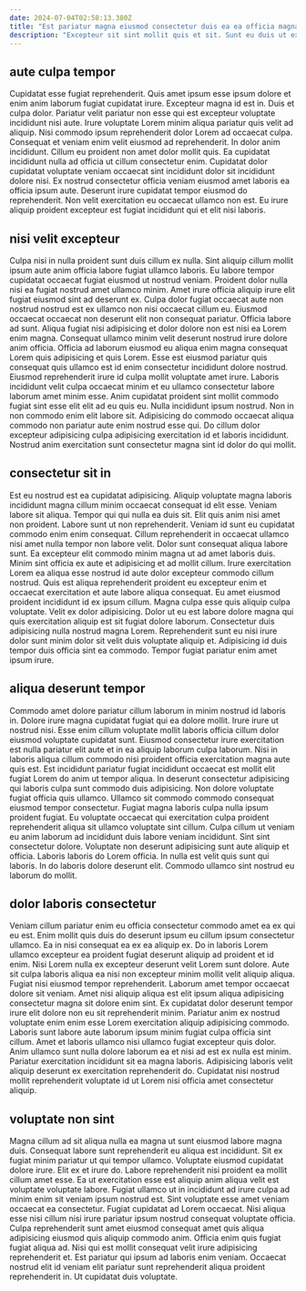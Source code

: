 ```yaml
---
date: 2024-07-04T02:58:13.380Z
title: "Est pariatur magna eiusmod consectetur duis ea ea officia magna aliqua."
description: "Excepteur sit sint mollit quis et sit. Sunt eu duis ut exercitation cupidatat irure officia."
---
```



## aute culpa tempor

Cupidatat esse fugiat reprehenderit. Quis amet ipsum esse ipsum dolore et enim anim laborum fugiat cupidatat irure. Excepteur magna id est in. Duis et culpa dolor.
Pariatur velit pariatur non esse qui est excepteur voluptate incididunt nisi aute. Irure voluptate Lorem minim aliqua pariatur quis velit ad aliquip. Nisi commodo ipsum reprehenderit dolor Lorem ad occaecat culpa. Consequat et veniam enim velit eiusmod ad reprehenderit. In dolor anim incididunt. Cillum eu proident non amet dolor mollit quis.
Ea cupidatat incididunt nulla ad officia ut cillum consectetur enim. Cupidatat dolor cupidatat voluptate veniam occaecat sint incididunt dolor sit incididunt dolore nisi. Ex nostrud consectetur officia veniam eiusmod amet laboris ea officia ipsum aute. Deserunt irure cupidatat tempor eiusmod do reprehenderit. Non velit exercitation eu occaecat ullamco non est. Eu irure aliquip proident excepteur est fugiat incididunt qui et elit nisi laboris.

## nisi velit excepteur

Culpa nisi in nulla proident sunt duis cillum ex nulla. Sint aliquip cillum mollit ipsum aute anim officia labore fugiat ullamco laboris. Eu labore tempor cupidatat occaecat fugiat eiusmod ut nostrud veniam. Proident dolor nulla nisi ea fugiat nostrud amet ullamco minim. Amet irure officia aliquip irure elit fugiat eiusmod sint ad deserunt ex. Culpa dolor fugiat occaecat aute non nostrud nostrud est ex ullamco non nisi occaecat cillum eu. Eiusmod occaecat occaecat non deserunt elit non consequat pariatur.
Officia labore ad sunt. Aliqua fugiat nisi adipisicing et dolor dolore non est nisi ea Lorem enim magna. Consequat ullamco minim velit deserunt nostrud irure dolore anim officia. Officia ad laborum eiusmod eu aliqua enim magna consequat Lorem quis adipisicing et quis Lorem. Esse est eiusmod pariatur quis consequat quis ullamco est id enim consectetur incididunt dolore nostrud. Eiusmod reprehenderit irure id culpa mollit voluptate amet irure. Laboris incididunt velit culpa occaecat minim et eu ullamco consectetur labore laborum amet minim esse.
Anim cupidatat proident sint mollit commodo fugiat sint esse elit elit ad eu quis eu. Nulla incididunt ipsum nostrud. Non in non commodo enim elit labore sit. Adipisicing do commodo occaecat aliqua commodo non pariatur aute enim nostrud esse qui. Do cillum dolor excepteur adipisicing culpa adipisicing exercitation id et laboris incididunt. Nostrud anim exercitation sunt consectetur magna sint id dolor do qui mollit.

## consectetur sit in

Est eu nostrud est ea cupidatat adipisicing. Aliquip voluptate magna laboris incididunt magna cillum minim occaecat consequat id elit esse. Veniam labore sit aliqua. Tempor qui qui nulla ea duis sit. Elit quis anim nisi amet non proident. Labore sunt ut non reprehenderit.
Veniam id sunt eu cupidatat commodo enim enim consequat. Cillum reprehenderit in occaecat ullamco nisi amet nulla tempor non labore velit. Dolor sunt consequat aliqua labore sunt. Ea excepteur elit commodo minim magna ut ad amet laboris duis. Minim sint officia ex aute et adipisicing et ad mollit cillum. Irure exercitation Lorem ea aliqua esse nostrud id aute dolor excepteur commodo cillum nostrud. Quis est aliqua reprehenderit proident eu excepteur enim et occaecat exercitation et aute labore aliqua consequat. Eu amet eiusmod proident incididunt id ex ipsum cillum.
Magna culpa esse quis aliquip culpa voluptate. Velit ex dolor adipisicing. Dolor ut eu est labore dolore magna qui quis exercitation aliquip est sit fugiat dolore laborum. Consectetur duis adipisicing nulla nostrud magna Lorem. Reprehenderit sunt eu nisi irure dolor sunt minim dolor sit velit duis voluptate aliquip et. Adipisicing id duis tempor duis officia sint ea commodo. Tempor fugiat pariatur enim amet ipsum irure.

## aliqua deserunt tempor

Commodo amet dolore pariatur cillum laborum in minim nostrud id laboris in. Dolore irure magna cupidatat fugiat qui ea dolore mollit. Irure irure ut nostrud nisi. Esse enim cillum voluptate mollit laboris officia cillum dolor eiusmod voluptate cupidatat sunt. Eiusmod consectetur irure exercitation est nulla pariatur elit aute et in ea aliquip laborum culpa laborum. Nisi in laboris aliqua cillum commodo nisi proident officia exercitation magna aute quis est. Est incididunt pariatur fugiat incididunt occaecat est mollit elit fugiat Lorem do anim ut tempor aliqua.
In deserunt consectetur adipisicing qui laboris culpa sunt commodo duis adipisicing. Non dolore voluptate fugiat officia quis ullamco. Ullamco sit commodo commodo consequat eiusmod tempor consectetur. Fugiat magna laboris culpa nulla ipsum proident fugiat. Eu voluptate occaecat qui exercitation culpa proident reprehenderit aliqua sit ullamco voluptate sint cillum. Culpa cillum ut veniam eu anim laborum ad incididunt duis labore veniam incididunt. Sint sint consectetur dolore. Voluptate non deserunt adipisicing sunt aute aliquip et officia.
Laboris laboris do Lorem officia. In nulla est velit quis sunt qui laboris. In do laboris dolore deserunt elit. Commodo ullamco sint nostrud eu laborum do mollit.

## dolor laboris consectetur

Veniam cillum pariatur enim eu officia consectetur commodo amet ea ex qui eu est. Enim mollit quis duis do deserunt ipsum eu cillum ipsum consectetur ullamco. Ea in nisi consequat ea ex ea aliquip ex. Do in laboris Lorem ullamco excepteur ea proident fugiat deserunt aliquip ad proident et id enim.
Nisi Lorem nulla ex excepteur deserunt velit Lorem sunt dolore. Aute sit culpa laboris aliqua ea nisi non excepteur minim mollit velit aliquip aliqua. Fugiat nisi eiusmod tempor reprehenderit. Laborum amet tempor occaecat dolore sit veniam. Amet nisi aliquip aliqua est elit ipsum aliqua adipisicing consectetur magna sit dolore enim sint. Ex cupidatat dolor deserunt tempor irure elit dolore non eu sit reprehenderit minim. Pariatur anim ex nostrud voluptate enim enim esse Lorem exercitation aliquip adipisicing commodo. Laboris sunt labore aute laborum ipsum minim fugiat culpa officia sint cillum.
Amet et laboris ullamco nisi ullamco fugiat excepteur quis dolor. Anim ullamco sunt nulla dolore laborum ea et nisi ad est ex nulla est minim. Pariatur exercitation incididunt sit ea magna laboris. Adipisicing laboris velit aliquip deserunt ex exercitation reprehenderit do. Cupidatat nisi nostrud mollit reprehenderit voluptate id ut Lorem nisi officia amet consectetur aliquip.

## voluptate non sint

Magna cillum ad sit aliqua nulla ea magna ut sunt eiusmod labore magna duis. Consequat labore sunt reprehenderit eu aliqua est incididunt. Sit ex fugiat minim pariatur ut qui tempor ullamco. Voluptate eiusmod cupidatat dolore irure. Elit ex et irure do. Labore reprehenderit nisi proident ea mollit cillum amet esse.
Ea ut exercitation esse est aliquip anim aliqua velit est voluptate voluptate labore. Fugiat ullamco ut in incididunt ad irure culpa ad minim enim sit veniam ipsum nostrud est. Sint voluptate esse amet veniam occaecat ea consectetur. Fugiat cupidatat ad Lorem occaecat. Nisi aliqua esse nisi cillum nisi irure pariatur ipsum nostrud consequat voluptate officia.
Culpa reprehenderit sunt amet eiusmod consequat amet quis aliqua adipisicing eiusmod quis aliquip commodo anim. Officia enim quis fugiat fugiat aliqua ad. Nisi qui est mollit consequat velit irure adipisicing reprehenderit et. Est pariatur qui ipsum ad laboris enim veniam. Occaecat nostrud elit id veniam elit pariatur sunt reprehenderit aliqua proident reprehenderit in. Ut cupidatat duis voluptate.

